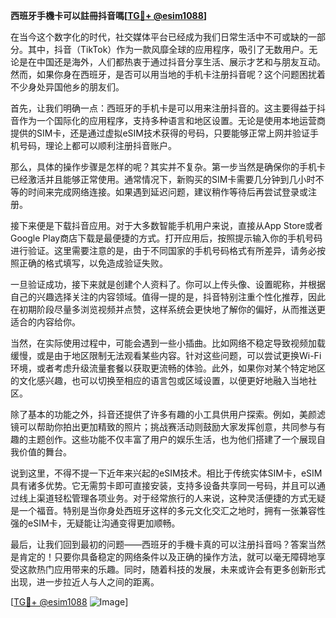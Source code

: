 **西班牙手機卡可以註冊抖音嗎[[TG💪+ @esim1088](https://t.me/s/esim1088)]**

在当今这个数字化的时代，社交媒体平台已经成为我们日常生活中不可或缺的一部分。其中，抖音（TikTok）作为一款风靡全球的应用程序，吸引了无数用户。无论是在中国还是海外，人们都热衷于通过抖音分享生活、展示才艺和与朋友互动。然而，如果你身在西班牙，是否可以用当地的手机卡注册抖音呢？这个问题困扰着不少身处异国他乡的朋友们。

首先，让我们明确一点：西班牙的手机卡是可以用来注册抖音的。这主要得益于抖音作为一个国际化的应用程序，支持多种语言和地区设置。无论是使用本地运营商提供的SIM卡，还是通过虚拟eSIM技术获得的号码，只要能够正常上网并验证手机号码，理论上都可以顺利注册抖音账户。

那么，具体的操作步骤是怎样的呢？其实并不复杂。第一步当然是确保你的手机卡已经激活并且能够正常使用。通常情况下，新购买的SIM卡需要几分钟到几小时不等的时间来完成网络连接。如果遇到延迟问题，建议稍作等待后再尝试登录或注册。

接下来便是下载抖音应用。对于大多数智能手机用户来说，直接从App Store或者Google Play商店下载是最便捷的方式。打开应用后，按照提示输入你的手机号码进行验证。这里需要注意的是，由于不同国家的手机号码格式有所差异，请务必按照正确的格式填写，以免造成验证失败。

一旦验证成功，接下来就是创建个人资料了。你可以上传头像、设置昵称，并根据自己的兴趣选择关注的内容领域。值得一提的是，抖音特别注重个性化推荐，因此在初期阶段尽量多浏览视频并点赞，这样系统会更快地了解你的偏好，从而推送更适合的内容给你。

当然，在实际使用过程中，可能会遇到一些小插曲。比如网络不稳定导致视频加载缓慢，或是由于地区限制无法观看某些内容。针对这些问题，可以尝试更换Wi-Fi环境，或者考虑升级流量套餐以获取更流畅的体验。此外，如果你对某个特定地区的文化感兴趣，也可以切换至相应的语言包或区域设置，以便更好地融入当地社区。

除了基本的功能之外，抖音还提供了许多有趣的小工具供用户探索。例如，美颜滤镜可以帮助你拍出更加精致的照片；挑战赛活动则鼓励大家发挥创意，共同参与有趣的主题创作。这些功能不仅丰富了用户的娱乐生活，也为他们搭建了一个展现自我价值的舞台。

说到这里，不得不提一下近年来兴起的eSIM技术。相比于传统实体SIM卡，eSIM具有诸多优势。它无需剪卡即可直接安装，支持多设备共享同一号码，并且可以通过线上渠道轻松管理各项业务。对于经常旅行的人来说，这种灵活便捷的方式无疑是一个福音。特别是当你身处西班牙这样的多元文化交汇之地时，拥有一张兼容性强的eSIM卡，无疑能让沟通变得更加顺畅。

最后，让我们回到最初的问题——西班牙的手機卡真的可以注册抖音吗？答案当然是肯定的！只要你具备稳定的网络条件以及正确的操作方法，就可以毫无障碍地享受这款热门应用带来的乐趣。同时，随着科技的发展，未来或许会有更多创新形式出现，进一步拉近人与人之间的距离。

[[TG💪+ @esim1088](https://t.me/s/esim1088) ![Image](https://i.postimg.cc/4NQfJmqS/Snipaste-2025-05-13-00-14-12.png)]